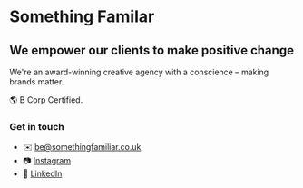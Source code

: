# Something Familar

## We empower our clients to make positive change

We're an award-winning creative agency with a conscience – making brands matter.

🌎 B Corp Certified.

### Get in touch
- ✉️  [be@somethingfamiliar.co.uk](be@somethingfamiliar.co.uk)
- 📷 [Instagram](https://www.instagram.com/familiarsomething/)
- 📄 [LinkedIn](https://www.linkedin.com/company/somethingfamiliar/)